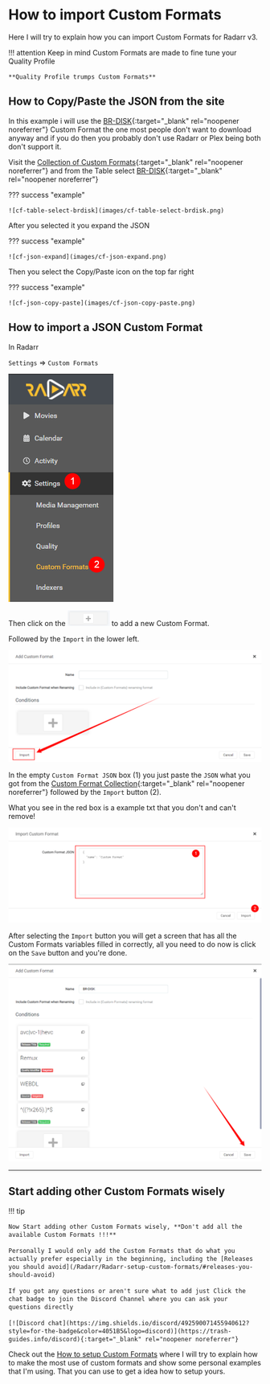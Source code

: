 # How to import Custom Formats

Here I will try to explain how you can import Custom Formats for Radarr v3.

!!! attention
    Keep in mind Custom Formats are made to fine tune your Quality Profile

    **Quality Profile trumps Custom Formats**

## How to Copy/Paste the JSON from the site

In this example i will use the [BR-DISK](/Radarr/Radarr-collection-of-custom-formats/#br-disk){:target="_blank" rel="noopener noreferrer"} Custom Format the one most people don't want to download anyway and if you do then you probably don't use Radarr or Plex being both don't support it.

Visit the [Collection of Custom Formats](/Radarr/Radarr-collection-of-custom-formats/){:target="_blank" rel="noopener noreferrer"} and from the Table select [BR-DISK](/Radarr/Radarr-collection-of-custom-formats/#br-disk){:target="_blank" rel="noopener noreferrer"}

??? success "example"

    ![cf-table-select-brdisk](images/cf-table-select-brdisk.png)

After you selected it you expand the JSON

??? success "example"

    ![cf-json-expand](images/cf-json-expand.png)

Then you select the Copy/Paste icon on the top far right

??? success "example"

    ![cf-json-copy-paste](images/cf-json-copy-paste.png)

## How to import a JSON Custom Format

In Radarr

`Settings` => `Custom Formats`

![cf-settings-cf](images/cf-settings-cf.png)

Then click on the ![cf-plus-add-small](images/cf-plus-add-small.png) to add a new Custom Format.

Followed by the `Import` in the lower left.

![cf-import](images/cf-import.png)

In the empty `Custom Format JSON` box (1) you just paste the `JSON` what you got from the [Custom Format Collection](/Radarr/Radarr-collection-of-custom-formats/){:target="_blank" rel="noopener noreferrer"} followed by the `Import` button (2).

What you see in the red box is a example txt that you don't and can't remove!

![cf-import-cf](images/cf-import-cf.png)

After selecting the `Import` button you will get a screen that has all the Custom Formats variables filled in correctly,
all you need to do now is click on the `Save` button and you're done.

![cf-import-done](images/cf-import-done.png)

------

## Start adding other Custom Formats wisely

!!! tip

    Now Start adding other Custom Formats wisely, **Don't add all the available Custom Formats !!!**

    Personally I would only add the Custom Formats that do what you actually prefer especially in the beginning, including the [Releases you should avoid](/Radarr/Radarr-setup-custom-formats/#releases-you-should-avoid)

    If you got any questions or aren't sure what to add just Click the chat badge to join the Discord Channel where you can ask your questions directly

    [![Discord chat](https://img.shields.io/discord/492590071455940612?style=for-the-badge&color=4051B5&logo=discord)](https://trash-guides.info/discord){:target="_blank" rel="noopener noreferrer"}

Check out the [How to setup Custom Formats](/Radarr/Radarr-setup-custom-formats/) where I will try to explain how to make the most use of custom formats and show some personal examples that I'm using. That you can use to get a idea how to setup yours.
